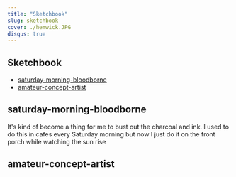```yaml
---
title: "Sketchbook"
slug: sketchbook
cover: ./hemwick.JPG
disqus: true
---
```




## Sketchbook
- [saturday-morning-bloodborne](#saturday-morning-bloodborne)
- [amateur-concept-artist](#amateur-concept-artist)




## saturday-morning-bloodborne
It's kind of become a thing for me to bust out the charcoal and ink. I used to do this in cafes every Saturday morning but now I just do it on the front porch while watching the sun rise

## amateur-concept-artist

